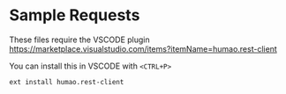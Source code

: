 # Sample Requests

These files require the VSCODE plugin <https://marketplace.visualstudio.com/items?itemName=humao.rest-client>

You can install this in VSCODE with `<CTRL+P>`

```bash
ext install humao.rest-client
```
